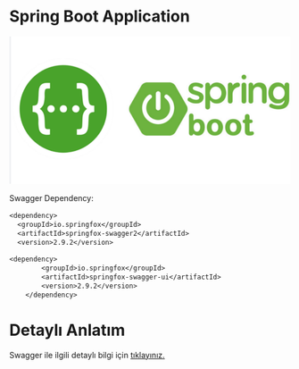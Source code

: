 # Spring Boot Application
![Resume Preview](https://github.com/mbilgil/Spring-Boot-Application/blob/master/Screenshot_1.png)

Swagger Dependency:

    <dependency>
      <groupId>io.springfox</groupId>
      <artifactId>springfox-swagger2</artifactId>
      <version>2.9.2</version>
  </dependency>
    
    

    <dependency>
			<groupId>io.springfox</groupId>
			<artifactId>springfox-swagger-ui</artifactId>
			<version>2.9.2</version>
		</dependency>
    
# Detaylı Anlatım
Swagger ile ilgili detaylı bilgi için [tıklayınız.](https://mbilgil0.medium.com/spring-boot-ile-swagger-97d6ad8a03dd)
